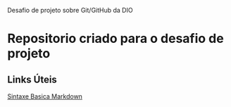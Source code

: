 Desafio de projeto sobre Git/GitHub da DIO
# Repositorio criado para o desafio de projeto

## Links Úteis
[Sintaxe Basica Markdown](https://www.markdowguide.org/basic-syntax/) 
